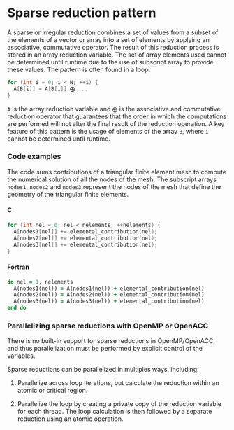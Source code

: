 # Sparse reduction pattern

A sparse or irregular reduction combines a set of values from a subset of the
elements of a vector or array into a set of elements by applying an associative,
commutative operator. The result of this reduction process is stored in an array
reduction variable. The set of array elements used cannot be determined until
runtime due to the use of subscript array to provide these values. The pattern
is often found in a loop: 

```c
for (int i = 0; i < N; ++i) {
  A[B[i]] = A[B[i]] ⨁ ...
} 
```

`A` is the array reduction variable and `⨁` is the associative and commutative
reduction operator that guarantees that the order in which the computations are
performed will not alter the final result of the reduction operation. A key
feature of this pattern is the usage of elements of the array `B`, where `i`
cannot be determined until runtime. 

### Code examples

The code sums contributions of a triangular finite element mesh to compute the
numerical solution of all the nodes of the mesh. The subscript arrays `nodes1`,
`nodes2` and `nodes3` represent the nodes of the mesh that define the geometry
of the triangular finite elements. 

#### C

```c
for (int nel = 0; nel < nelements; ++nelements) {
  A[nodes1[nel]] += elemental_contribution(nel);
  A[nodes2[nel]] += elemental_contribution(nel);
  A[nodes3[nel]] += elemental_contribution(nel);
}
```

#### Fortran

```fortran
do nel = 1, nelements
  A(nodes1(nel)) = A(nodes1(nel)) + elemental_contribution(nel)
  A(nodes2(nel)) = A(nodes2(nel)) + elemental_contribution(nel)
  A(nodes3(nel)) = A(nodes3(nel)) + elemental_contribution(nel)
end do
```

### Parallelizing sparse reductions with OpenMP or OpenACC

There is no built-in support for sparse reductions in OpenMP/OpenACC, and thus
parallelization must be performed by explicit control of the variables.

Sparse reductions can be parallelized in multiples ways, including: 

1. Parallelize across loop iterations, but calculate the reduction within an
atomic or critical region.

2. Parallelize the loop by creating a private copy of the reduction variable for
each thread. The loop calculation is then followed by a separate reduction using
an atomic operation.
